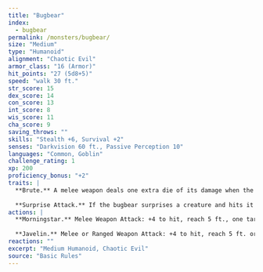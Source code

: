 ```yaml
---
title: "Bugbear"
index:
  - bugbear
permalink: /monsters/bugbear/
size: "Medium"
type: "Humanoid"
alignment: "Chaotic Evil"
armor_class: "16 (Armor)"
hit_points: "27 (5d8+5)"
speed: "walk 30 ft."
str_score: 15
dex_score: 14
con_score: 13
int_score: 8
wis_score: 11
cha_score: 9
saving_throws: ""
skills: "Stealth +6, Survival +2"
senses: "Darkvision 60 ft., Passive Perception 10"
languages: "Common, Goblin"
challenge_rating: 1
xp: 200
proficiency_bonus: "+2"
traits: |
  **Brute.** A melee weapon deals one extra die of its damage when the bugbear hits with it (included in the attack).
  
  **Surprise Attack.** If the bugbear surprises a creature and hits it with an attack during the first round of combat, the target takes an extra 7 (2d6) damage from the attack.
actions: |
  **Morningstar.** Melee Weapon Attack: +4 to hit, reach 5 ft., one target. Hit: 11 (2d8 + 2) piercing damage.
  
  **Javelin.** Melee or Ranged Weapon Attack: +4 to hit, reach 5 ft. or range 30/120 ft., one target. Hit: 9 (2d6 + 2) piercing damage in melee or 5 (1d6 + 2) piercing damage at range.
reactions: ""
excerpt: "Medium Humanoid, Chaotic Evil"
source: "Basic Rules"
---
```


